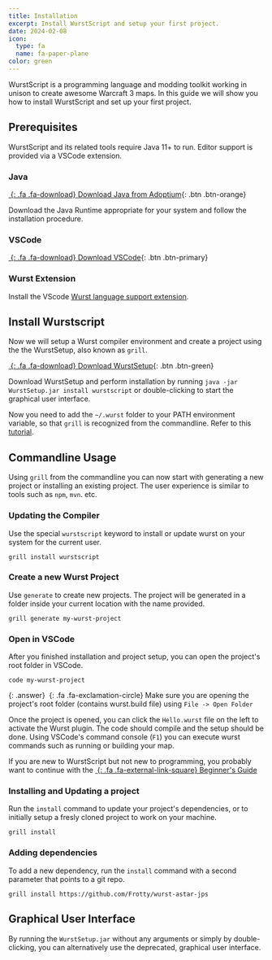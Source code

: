 ```yaml
---
title: Installation
excerpt: Install WurstScript and setup your first project.
date: 2024-02-08
icon:
  type: fa
  name: fa-paper-plane
color: green
---
```


WurstScript is a programming language and modding toolkit working in unison to create awesome Warcraft 3 maps.
In this guide we will show you how to install WurstScript and set up your first project.

## Prerequisites

WurstScript and its related tools require Java 11+ to run. Editor support is provided via a VSCode extension.

### Java

[_&nbsp;_{: .fa .fa-download} Download Java from Adoptium](https://adoptium.net/?variant=openjdk11){: .btn .btn-orange}

Download the Java Runtime appropriate for your system and follow the installation procedure.

### VSCode

[_&nbsp;_{: .fa .fa-download} Download VSCode](https://code.visualstudio.com/){: .btn .btn-primary}

### Wurst Extension

Install the VScode [Wurst language support extension](https://marketplace.visualstudio.com/items?itemName=peterzeller.wurst).

## Install Wurstscript

Now we will setup a Wurst compiler environment and create a project using the the WurstSetup, also known as `grill`.

[_&nbsp;_{: .fa .fa-download} Download WurstSetup](https://grill.wurstlang.org/hudson/job/WurstSetup/lastSuccessfulBuild/artifact/downloads/WurstSetup.jar){: .btn .btn-green}

Download WurstSetup and perform installation by running `java -jar WurstSetup.jar install wurstscript` or double-clicking to start the graphical user interface.

Now you need to add the `~/.wurst` folder to your PATH environment variable, so that `grill` is recognized from the commandline.
Refer to this [tutorial](https://www.java.com/en/download/help/path.xml).

## Commandline Usage

Using `grill` from the commandline you can now start with generating a new project or installing an existing project. The user experience is similar to tools such as `npm`, `mvn`. etc.

### Updating the Compiler

Use the special `wurstscript` keyword to install or update wurst on your system for the current user.

`grill install wurstscript`

### Create a new Wurst Project

Use `generate` to create new projects. The project will be generated in a folder inside your current location with the name provided.

`grill generate my-wurst-project`

### Open in VSCode

After you finished installation and project setup, you can open the project's root folder in VSCode.

`code my-wurst-project`

{: .answer}
_&nbsp;_{: .fa .fa-exclamation-circle} Make sure you are opening the project's root folder (contains wurst.build file) using `File -> Open Folder`

Once the project is opened, you can click the `Hello.wurst` file on the left to activate the Wurst plugin. The code should compile and the setup should be done. Using VSCode's command console (`F1`) you can execute wurst commands such as running or building your map.

If you are new to WurstScript but not new to programming, you probably want to continue with the [_&nbsp;_{: .fa .fa-external-link-square} Beginner's Guide](tutorials/wurstbeginner.html)

### Installing and Updating a project

Run the `install` command to update your project's dependencies, or to initially setup a fresly cloned project to work on your machine.

`grill install`

### Adding dependencies

To add a new dependency, run the `install` command with a second parameter that points to a git repo.

`grill install https://github.com/Frotty/wurst-astar-jps`

## Graphical User Interface

By running the `WurstSetup.jar` without any arguments or simply by double-clicking, you can alternatively use the deprecated, graphical user interface.

